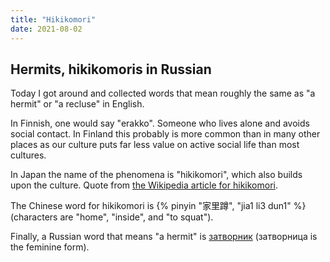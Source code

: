 ```yaml
---
title: "Hikikomori"
date: 2021-08-02
---
```


## Hermits, hikikomoris in Russian

Today I got around and collected words that mean roughly the same as "a hermit" or "a recluse" in English.

In Finnish, one would say "erakko". Someone who lives alone and avoids social contact. In Finland this probably is more common than in many other places as our culture puts far less value on active social life than most cultures.

In Japan the name of the phenomena is "hikikomori", which also builds upon the culture. Quote from [the Wikipedia article for hikikomori](https://en.wikipedia.org/wiki/Hikikomori).

The Chinese word for hikikomori is {% pinyin "家里蹲", "jia1 li3 dun1" %} (characters are "home", "inside", and "to squat").

Finally, a Russian word that means "a hermit" is [затворник](https://en.wiktionary.org/wiki/%D0%B7%D0%B0%D1%82%D0%B2%D0%BE%D1%80%D0%BD%D0%B8%D0%BA#Russian) (затворница is the feminine form).